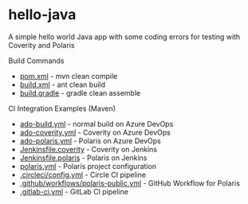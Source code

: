 # hello-java

A simple hello world Java app with some coding errors for testing with Coverity and Polaris

Build Commands
- [pom.xml](pom.xml) - mvn clean compile
- [build.xml](build.xml) - ant clean build
- [build.gradle](build.gradle) - gradle clean assemble

CI Integration Examples (Maven)
- [ado-build.yml](ado-build.yml) - normal build on Azure DevOps
- [ado-coverity.yml](ado-coverity.yml) - Coverity on Azure DevOps
- [ado-polaris.yml](ado-polaris.yml) - Polaris on Azure DevOps
- [Jenkinsfile.coverity](Jenkinsfile.coverity) - Coverity on Jenkins
- [Jenkinsfile.polaris](Jenkinsfile.polaris) - Polaris on Jenkins
- [polaris.yml](polaris.yml) - Polaris project configuration
- [.circleci/config.yml](.circleci/config.yml) - Circle CI pipeline
- [.github/workflows/polaris-public.yml](.github/workflows/polaris-public.yml) - GitHub Workflow for Polaris
- [.gitlab-ci.yml](.gitlab-ci.yml) - GitLab CI pipeline
